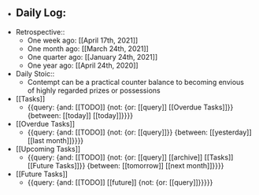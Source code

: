 - Daily Log:
    - 
- Retrospective::
    - One week ago: [[April 17th, 2021]]
    - One month ago: [[March 24th, 2021]]
    - One quarter ago: [[January 24th, 2021]]
    - One year ago: [[April 24th, 2020]]
- Daily Stoic::
    - Contempt can be a practical counter balance to becoming envious of highly regarded prizes or possessions
- [[Tasks]]
    - {{query: {and: [[TODO]] {not: {or: [[query]] [[Overdue Tasks]]}} {between: [[today]] [[today]]}}}}
- [[Overdue Tasks]]
    - {{query: {and: [[TODO]] {not: {or: [[query]]}} {between: [[yesterday]] [[last month]]}}}}
- [[Upcoming Tasks]]
    - {{query: {and: [[TODO]] {not: {or: [[query]] [[archive]] [[Tasks]] [[Future Tasks]]}} {between: [[tomorrow]] [[next month]]}}}}
- [[Future Tasks]]
    - {{query: {and: [[TODO]] [[future]] {not: {or: [[query]]}}}}}
